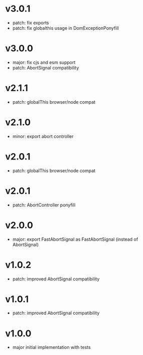 # v3.0.1

- patch: fix exports
- patch: fix globalthis usage in DomExceptionPonyfill

# v3.0.0

- major: fix cjs and esm support
- patch: AbortSignal compatibility

# v2.1.1

- patch: globalThis browser/node compat

# v2.1.0

- minor: export abort controller

# v2.0.1

- patch: globalThis browser/node compat

# v2.0.1

- patch: AbortController ponyfill

# v2.0.0

- major: export FastAbortSignal as FastAbortSignal (instead of AbortSignal)

# v1.0.2

- patch: improved AbortSignal compatibility

# v1.0.1

- patch: improved AbortSignal compatibility

# v1.0.0

- major initial implementation with tests
